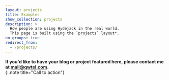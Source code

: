 ```yaml
---
layout: projects
title: Examples
show_collection: projects
description: >
  How people are using Hydejack in the real world. 
  This page is built using the `projects` layout*.
no_groups: true
redirect_from:
  - /projects/
---
```


__If you'd like to have your blog or project featured here, please contact me at [mail@qwtel.com](mailto:mail@qwtel.com).__  
{:.note title="Call to action"}

<br/>